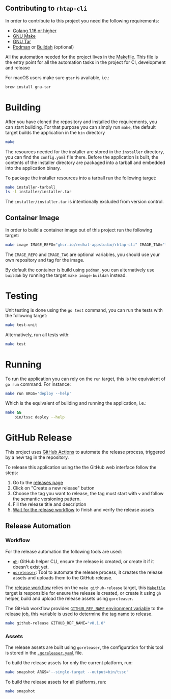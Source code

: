 Contributing to `rhtap-cli`
---------------------------

In order to contribute to this project you need the following requirements:

- [Golang 1.16 or higher][golang]
- [GNU Make][gnuMake]
- [GNU Tar][gnuTar]
- [Podman][podman] or [Buildah][buildah] (optional)

All the automation needed for the project lives in the [Makefile](Makefile). This file is the entry point for all the automation tasks in the project for CI, development and release

For macOS users make sure `gtar` is available, i.e.:

```bash
brew install gnu-tar
```

# Building

After you have cloned the repository and installed the requirements, you can start building. For that purpose you can simply run `make`, the default target builds the application in the `bin` directory

```bash
make
```

The resources needed for the installer are stored in the `installer` directory, you can find the `config.yaml` file there. Before the application is built, the contents of the installer directory are packaged into a tarball and embedded into the application binary.

To package the installer resources into a tarball run the following target:

```bash
make installer-tarball
ls -l installer/installer.tar
```

The `installer/installer.tar` is intentionally excluded from version control.

## Container Image

In order to build a container image out of this project run the following target:

```bash
make image IMAGE_REPO="ghcr.io/redhat-appstudio/rhtap-cli" IMAGE_TAG="latest"
```

The `IMAGE_REPO` and `IMAGE_TAG` are optional variables, you should use your own repository and tag for the image.

By default the container is build using `podman`, you can alternatively use `buildah` by running the target `make image-buildah` instead.

# Testing

Unit testing is done using the `go test` command, you can run the tests with the following target:

```bash
make test-unit
```

Alternatively, run all tests with:

```bash
make test
```

# Running

To run the application you can rely on the `run` target, this is the equivalent of `go run` command. For instance:

```bash
make run ARGS='deploy --help'
```

Which is the equivalent of building and running the application, i.e.:

```bash
make &&
    bin/tssc deploy --help
```

# GitHub Release

This project uses [GitHub Actions](.github/workflows/release.yaml) to automate the release process, triggered by a new tag in the repository.

To release this application using the the GitHub web interface follow the steps:

1. Go to the [releases page][releases]
2. Click on "Create a new release" button
3. Choose the tag you want to release, the tag must start with `v` and follow the semantic versioning pattern.
4. Fill the release title and description
5. [Wait for the release workflow][actions] to finish and verify the release assets

## Release Automation

### Workflow

For the release automation the following tools are used:
- [`gh`][gitHubCLI]: GitHub helper CLI, ensure the release is created, or create it if it doesn't exist yet.
- [`goreleaser`][goreleaser]: Tool to automate the release process, it creates the release assets and uploads them to the GitHub release.

The [release workflow](.github/workflows/release.yaml) relies on the `make github-release` target, this [`Makefile`](Makefile) target is responsible for ensure the release is created, or create it using `gh` helper, build and upload the release assets using `goreleaser`.

The GitHub workflow provides [`GITHUB_REF_NAME` environment variable][gitHubDocWorkflowEnvVars] to the release job, this variable is used to determine the tag name to release.

```bash
make github-release GITHUB_REF_NAME="v0.1.0"
```

### Assets

The release assets are built using `goreleaser`, the configuration for this tool is stored in the [`.goreleaser.yaml`](.goreleaser.yaml) file.

To build the release assets for only the current platform, run:

```bash
make snapshot ARGS='--single-target --output=bin/tssc'
```

To build the release assets for all platforms, run:

```bash
make snapshot
```

[actions]: https://github.com/redhat-appstudio/rhtap-cli/actions
[gitHubCLI]: https://cli.github.com
[gitHubDocWorkflowEnvVars]: https://docs.github.com/en/actions/writing-workflows/choosing-what-your-workflow-does/variables#default-environment-variables
[gnuMake]: https://www.gnu.org/software/make
[golang]: https://golang.org/dl
[goreleaser]: https://goreleaser.com
[buildah]: https://buildah.io
[podman]: https://podman.io
[releases]: https://github.com/redhat-appstudio/rhtap-cli/releases
[gnuTar]: https://www.gnu.org/software/tar

